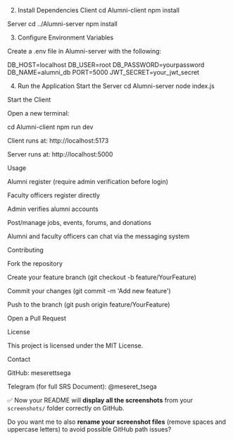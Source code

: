 2. Install Dependencies
Client
cd Alumni-client
npm install

Server
cd ../Alumni-server
npm install

3. Configure Environment Variables

Create a .env file in Alumni-server with the following:

DB_HOST=localhost
DB_USER=root
DB_PASSWORD=yourpassword
DB_NAME=alumni_db
PORT=5000
JWT_SECRET=your_jwt_secret

4. Run the Application
Start the Server
cd Alumni-server
node index.js

Start the Client

Open a new terminal:

cd Alumni-client
npm run dev


Client runs at: http://localhost:5173

Server runs at: http://localhost:5000

Usage

Alumni register (require admin verification before login)

Faculty officers register directly

Admin verifies alumni accounts

Post/manage jobs, events, forums, and donations

Alumni and faculty officers can chat via the messaging system

Contributing

Fork the repository

Create your feature branch (git checkout -b feature/YourFeature)

Commit your changes (git commit -m 'Add new feature')

Push to the branch (git push origin feature/YourFeature)

Open a Pull Request

License

This project is licensed under the MIT License.

Contact

GitHub: meserettsega

Telegram (for full SRS Document): @meseret_tsega


✅ Now your README will **display all the screenshots** from your `screenshots/` folder correctly on GitHub.  

Do you want me to also **rename your screenshot files** (remove spaces and uppercase letters) to avoid possible GitHub path issues?
